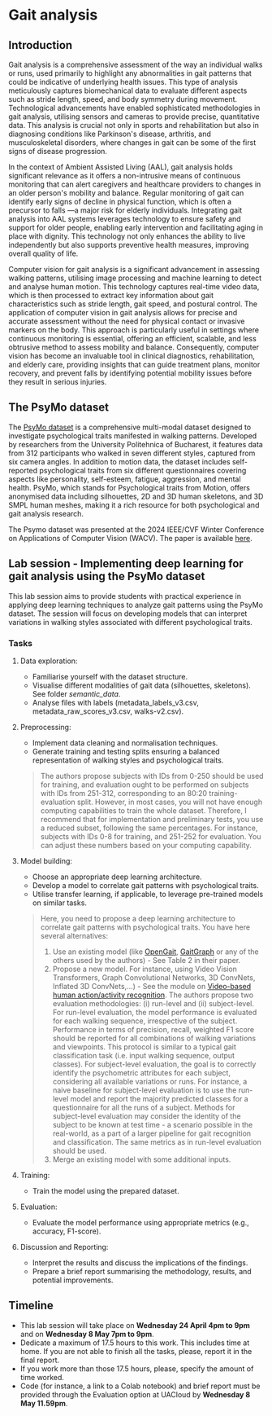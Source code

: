 # Gait analysis

## Introduction

Gait analysis is a comprehensive assessment of the way an individual walks or runs, used primarily to highlight any abnormalities in gait patterns that could be indicative of underlying health issues. This type of analysis meticulously captures biomechanical data to evaluate different aspects such as stride length, speed, and body symmetry during movement. Technological advancements have enabled sophisticated methodologies in gait analysis, utilising sensors and cameras to provide precise, quantitative data. This analysis is crucial not only in sports and rehabilitation but also in diagnosing conditions like Parkinson's disease, arthritis, and musculoskeletal disorders, where changes in gait can be some of the first signs of disease progression.

In the context of Ambient Assisted Living (AAL), gait analysis holds significant relevance as it offers a non-intrusive means of continuous monitoring that can alert caregivers and healthcare providers to changes in an older person's mobility and balance. Regular monitoring of gait can identify early signs of decline in physical function, which is often a precursor to falls —a major risk for elderly individuals. Integrating gait analysis into AAL systems leverages technology to ensure safety and support for older people, enabling early intervention and facilitating aging in place with dignity. This technology not only enhances the ability to live independently but also supports preventive health measures, improving overall quality of life.

Computer vision for gait analysis is a significant advancement in assessing walking patterns, utilising image processing and machine learning to detect and analyse human motion. This technology captures real-time video data, which is then processed to extract key information about gait characteristics such as stride length, gait speed, and postural control. The application of computer vision in gait analysis allows for precise and accurate assessment without the need for physical contact or invasive markers on the body. This approach is particularly useful in settings where continuous monitoring is essential, offering an efficient, scalable, and less obtrusive method to assess mobility and balance. Consequently, computer vision has become an invaluable tool in clinical diagnostics, rehabilitation, and elderly care, providing insights that can guide treatment plans, monitor recovery, and prevent falls by identifying potential mobility issues before they result in serious injuries.

## The PsyMo dataset

The [PsyMo dataset](https://github.com/cosmaadrian/psymo) is a comprehensive multi-modal dataset designed to investigate psychological traits manifested in walking patterns. Developed by researchers from the University Politehnica of Bucharest, it features data from 312 participants who walked in seven different styles, captured from six camera angles. In addition to motion data, the dataset includes self-reported psychological traits from six different questionnaires covering aspects like personality, self-esteem, fatigue, aggression, and mental health. PsyMo, which stands for Psychological traits from Motion, offers anonymised data including silhouettes, 2D and 3D human skeletons, and 3D SMPL human meshes, making it a rich resource for both psychological and gait analysis research.

The Psymo dataset was presented at the 2024 IEEE/CVF Winter Conference on Applications of Computer Vision (WACV). The paper is available [here](https://openaccess.thecvf.com/content/WACV2024/papers/Cosma_PsyMo_A_Dataset_for_Estimating_Self-Reported_Psychological_Traits_From_Gait_WACV_2024_paper.pdf).

## Lab session - Implementing deep learning for gait analysis using the PsyMo dataset 

This lab session aims to provide students with practical experience in applying deep learning techniques to analyze gait patterns using the PsyMo dataset. The session will focus on developing models that can interpret variations in walking styles associated with different psychological traits.

### Tasks

1. Data exploration:
    * Familiarise yourself with the dataset structure.
   * Visualise different modalities of gait data (silhouettes, skeletons). See folder *semantic_data*.
   * Analyse files with labels (metadata_labels_v3.csv, metadata_raw_scores_v3.csv, walks-v2.csv).

2. Preprocessing:
   
   * Implement data cleaning and normalisation techniques.
   * Generate training and testing splits ensuring a balanced representation of walking styles and psychological traits. 
   
   > The authors propose subjects with IDs from 0-250 should be used for training, and evaluation ought to be performed on subjects with IDs from 251-312, corresponding to an 80:20 training-evaluation split. However, in most cases, you will not have enough computing capabilities to train the whole dataset. Therefore, I recommend that for implementation and preliminary tests, you use a reduced subset, following the same percentages. For instance, subjects with IDs 0-8 for training, and 251-252 for evaluation. You can adjust these numbers based on your computing capability.

3. Model building:
   
   * Choose an appropriate deep learning architecture.
   * Develop a model to correlate gait patterns with psychological traits.
   * Utilise transfer learning, if applicable, to leverage pre-trained models on similar tasks.

   > Here, you need to propose a deep learning architecture to correlate gait patterns with psychological traits. You have here several alternatives: 
   > 1. Use an existing model (like [OpenGait](https://github.com/ShiqiYu/OpenGait), [GaitGraph](https://github.com/tteepe/GaitGraph2) or any of the others used by the authors) - See Table 2 in their paper.
   > 2. Propose a new model. For instance, using Video Vision Transformers, Graph Convolutional Networks, 3D ConvNets, Inflated 3D ConvNets,...) - See the module on [Video-based human action/activity recognition](https://jazorinl.github.io/tava/HAR/).
   > The authors propose two evaluation methodologies: (i) run-level and (ii) subject-level. For run-level evaluation, the model performance is evaluated for each walking sequence, irrespective of the subject. Performance in terms of precision, recall, weighted F1 score should be reported for all combinations of walking variations and viewpoints. This protocol is similar to a typical gait classification task (i.e. input walking sequence, output classes). For subject-level evaluation, the goal is to correctly identify the psychometric attributes for each subject, considering all available variations or runs. For instance, a naive baseline for subject-level evaluation is to use the run-level model and report the majority predicted classes for a questionnaire for all the runs of a subject. Methods for subject-level evaluation may consider the identity of the subject to be known at test time - a scenario possible in the real-world, as a part of a larger pipeline for gait recognition and classification. The same metrics as in run-level evaluation should be used.
   > 3. Merge an existing model with some additional inputs.

4. Training:

   * Train the model using the prepared dataset.

5. Evaluation:

   * Evaluate the model performance using appropriate metrics (e.g., accuracy, F1-score).

6. Discussion and Reporting:

   * Interpret the results and discuss the implications of the findings.
   * Prepare a brief report summarising the methodology, results, and potential improvements.

## Timeline

* This lab session will take place on **Wednesday 24 April 4pm to 9pm** and on **Wednesday 8 May 7pm to 9pm**.
* Dedicate a maximum of 17.5 hours to this work. This includes time at home. If you are not able to finish all the tasks, please, report it in the final report.
* If you work more than those 17.5 hours, please, specify the amount of time worked.
* Code (for instance, a link to a Colab notebook) and brief report must be provided through the Evaluation option at UACloud by **Wednesday 8 May 11.59pm**. 

